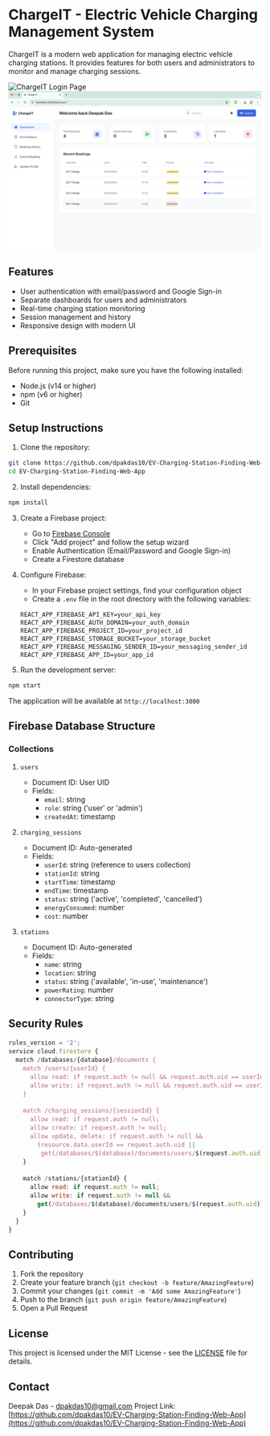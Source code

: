 # ChargeIT - Electric Vehicle Charging Management System

ChargeIT is a modern web application for managing electric vehicle charging stations. It provides features for both users and administrators to monitor and manage charging sessions.

![ChargeIT Login Page](screenshots/login.png)
![ChargeIT Dashboard](screenshots/dashboard.png)

## Features

- User authentication with email/password and Google Sign-in
- Separate dashboards for users and administrators
- Real-time charging station monitoring
- Session management and history
- Responsive design with modern UI

## Prerequisites

Before running this project, make sure you have the following installed:
- Node.js (v14 or higher)
- npm (v6 or higher)
- Git

## Setup Instructions

1. Clone the repository:
```bash
git clone https://github.com/dpakdas10/EV-Charging-Station-Finding-Web-App.git
cd EV-Charging-Station-Finding-Web-App
```

2. Install dependencies:
```bash
npm install
```

3. Create a Firebase project:
   - Go to [Firebase Console](https://console.firebase.google.com/)
   - Click "Add project" and follow the setup wizard
   - Enable Authentication (Email/Password and Google Sign-in)
   - Create a Firestore database

4. Configure Firebase:
   - In your Firebase project settings, find your configuration object
   - Create a `.env` file in the root directory with the following variables:
   ```
   REACT_APP_FIREBASE_API_KEY=your_api_key
   REACT_APP_FIREBASE_AUTH_DOMAIN=your_auth_domain
   REACT_APP_FIREBASE_PROJECT_ID=your_project_id
   REACT_APP_FIREBASE_STORAGE_BUCKET=your_storage_bucket
   REACT_APP_FIREBASE_MESSAGING_SENDER_ID=your_messaging_sender_id
   REACT_APP_FIREBASE_APP_ID=your_app_id
   ```

5. Run the development server:
```bash
npm start
```

The application will be available at `http://localhost:3000`

## Firebase Database Structure

### Collections

1. `users`
   - Document ID: User UID
   - Fields:
     - `email`: string
     - `role`: string ('user' or 'admin')
     - `createdAt`: timestamp

2. `charging_sessions`
   - Document ID: Auto-generated
   - Fields:
     - `userId`: string (reference to users collection)
     - `stationId`: string
     - `startTime`: timestamp
     - `endTime`: timestamp
     - `status`: string ('active', 'completed', 'cancelled')
     - `energyConsumed`: number
     - `cost`: number

3. `stations`
   - Document ID: Auto-generated
   - Fields:
     - `name`: string
     - `location`: string
     - `status`: string ('available', 'in-use', 'maintenance')
     - `powerRating`: number
     - `connectorType`: string

## Security Rules

```javascript
rules_version = '2';
service cloud.firestore {
  match /databases/{database}/documents {
    match /users/{userId} {
      allow read: if request.auth != null && request.auth.uid == userId;
      allow write: if request.auth != null && request.auth.uid == userId;
    }
    
    match /charging_sessions/{sessionId} {
      allow read: if request.auth != null;
      allow create: if request.auth != null;
      allow update, delete: if request.auth != null && 
        (resource.data.userId == request.auth.uid || 
         get(/databases/$(database)/documents/users/$(request.auth.uid)).data.role == 'admin');
    }
    
    match /stations/{stationId} {
      allow read: if request.auth != null;
      allow write: if request.auth != null && 
        get(/databases/$(database)/documents/users/$(request.auth.uid)).data.role == 'admin';
    }
  }
}
```

## Contributing

1. Fork the repository
2. Create your feature branch (`git checkout -b feature/AmazingFeature`)
3. Commit your changes (`git commit -m 'Add some AmazingFeature'`)
4. Push to the branch (`git push origin feature/AmazingFeature`)
5. Open a Pull Request

## License

This project is licensed under the MIT License - see the [LICENSE](LICENSE) file for details.

## Contact

Deepak Das - dpakdas10@gmail.com
Project Link: [https://github.com/dpakdas10/EV-Charging-Station-Finding-Web-App](https://github.com/dpakdas10/EV-Charging-Station-Finding-Web-App)
